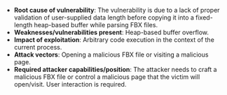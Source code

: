 - **Root cause of vulnerability**: The vulnerability is due to a lack of proper validation of user-supplied data length before copying it into a fixed-length heap-based buffer while parsing FBX files.
- **Weaknesses/vulnerabilities present**: Heap-based buffer overflow.
- **Impact of exploitation**: Arbitrary code execution in the context of the current process.
- **Attack vectors**: Opening a malicious FBX file or visiting a malicious page.
- **Required attacker capabilities/position**: The attacker needs to craft a malicious FBX file or control a malicious page that the victim will open/visit. User interaction is required.